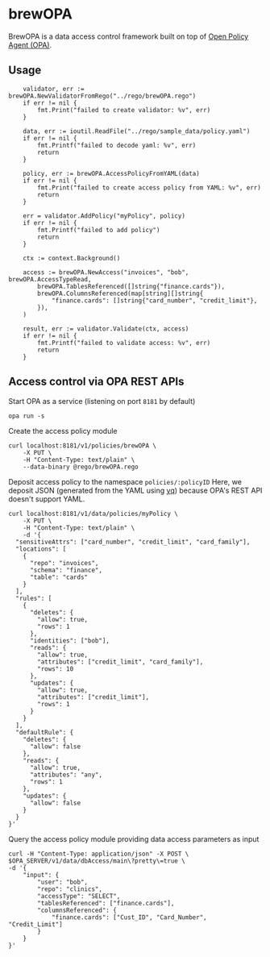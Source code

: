 # brewOPA

BrewOPA is a data access control framework built on top of [Open Policy Agent (OPA)](www.openpolicyagent.org).

## Usage

```
	validator, err := brewOPA.NewValidatorFromRego("../rego/brewOPA.rego")
	if err != nil {
		fmt.Print("failed to create validator: %v", err)
	}

	data, err := ioutil.ReadFile("../rego/sample_data/policy.yaml")
	if err != nil {
		fmt.Printf("failed to decode yaml: %v", err)
		return
	}

	policy, err := brewOPA.AccessPolicyFromYAML(data)
	if err != nil {
		fmt.Print("failed to create access policy from YAML: %v", err)
		return
	}

	err = validator.AddPolicy("myPolicy", policy)
	if err != nil {
		fmt.Printf("failed to add policy")
		return
	}

	ctx := context.Background()

	access := brewOPA.NewAccess("invoices", "bob", brewOPA.AccessTypeRead,
		brewOPA.TablesReferenced([]string{"finance.cards"}),
		brewOPA.ColumnsReferenced(map[string][]string{
			"finance.cards": []string{"card_number", "credit_limit"},
		}),
	)

	result, err := validator.Validate(ctx, access)
	if err != nil {
		fmt.Printf("failed to validate access: %v", err)
		return
	}
```

## Access control via OPA REST APIs

Start OPA as a service (listening on port `8181` by default)

```
opa run -s
```

Create the access policy module

```
curl localhost:8181/v1/policies/brewOPA \
    -X PUT \
    -H "Content-Type: text/plain" \
    --data-binary @rego/brewOPA.rego
```

Deposit access policy to the namespace `policies/:policyID`
Here, we deposit JSON (generated from the YAML using [yq](https://mikefarah.gitbook.io/yq/usage/convert#yaml-to-json)) because OPA's REST API doesn't support YAML.

```
curl localhost:8181/v1/data/policies/myPolicy \
    -X PUT \
    -H "Content-Type: text/plain" \
    -d '{
  "sensitiveAttrs": ["card_number", "credit_limit", "card_family"],
  "locations": [
    {
      "repo": "invoices",
      "schema": "finance",
      "table": "cards"
    }
  ],
  "rules": [
    {
      "deletes": {
        "allow": true,
        "rows": 1
      },
      "identities": ["bob"],
      "reads": {
        "allow": true,
        "attributes": ["credit_limit", "card_family"],
        "rows": 10
      },
      "updates": {
        "allow": true,
        "attributes": ["credit_limit"],
        "rows": 1
      }
    }
  ],
  "defaultRule": {
    "deletes": {
      "allow": false
    },
    "reads": {
      "allow": true,
      "attributes": "any",
      "rows": 1
    },
    "updates": {
      "allow": false
    }
  }
}'
```

Query the access policy module providing data access parameters as input

```
curl -H "Content-Type: application/json" -X POST \
$OPA_SERVER/v1/data/dbAccess/main\?pretty\=true \
-d '{
    "input": {
        "user": "bob",
        "repo": "clinics",
        "accessType": "SELECT",
        "tablesReferenced": ["finance.cards"],
        "columnsReferenced": {
            "finance.cards": ["Cust_ID", "Card_Number", "Credit_Limit"]
        }
    }
}'
```
